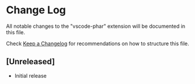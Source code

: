 # Change Log

All notable changes to the "vscode-phar" extension will be documented in this file.

Check [Keep a Changelog](http://keepachangelog.com/) for recommendations on how to structure this file.

## [Unreleased]

- Initial release